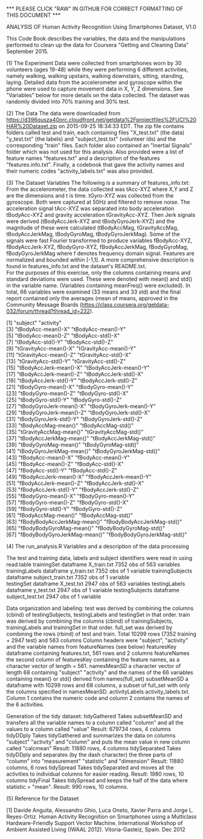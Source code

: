 *** PLEASE CLICK "RAW" IN GITHUB FOR CORRECT FORMATTING OF THIS DOCUMENT ***

ANALYSIS OF Human Activity Recognition Using Smartphones Dataset, V1.0

This Code Book describes the variables, the data and the manipulations performed to clean up the data for Coursera "Getting and Cleaning Data" September 2015.

(1) The Experiment
	Data were collected from smartphones worn by 30 volunteers (ages 19-48) while they were performing 6 different activities, namely walking, walking upstairs, walking downstairs, sitting, standing, laying.  Detailed data from the accelerometer and gyroscope within the phone were used to capture movement data in X, Y, Z dimensions.  See "Variables" below for more details on the data collected.  The dataset was randomly divided into 70% training and 30% test.



(2) The Data
	The data were downloaded from https://d396qusza40orc.cloudfront.net/getdata%2Fprojectfiles%2FUCI%20HAR%20Dataset.zip on 2015-09-25 18:34:33 EDT. The zip file contains folders called test and train, each containing files "X_test.txt" (the data) "y_test.txt" (the labels) and "subject_test.txt" (volunteer ids) and the corresponding "train" files.  Each folder also contained an "Inertial Signals" folder which was not used for this analysis.  Also provided were a list of feature names "features.txt" and a description of the features "features.info.txt".  Finally, a codebook that gave the activity names and their numeric codes "activity_labels.txt" was also provided.  



(3) The Dataset Variables
	The following is a summary of features_info.txt:
From the accelerometer, the data collected was tAcc-XYZ where X,Y and Z are the dimensions and t is time.  tGyro-XYZ was collected from the gyroscope.  Both were captured at 50Hz and filtered to remove noise.  The acceleration signal tAcc-XYZ was separated into body acceleration tBodyAcc-XYZ and gravity acceleration tGravityAcc-XYZ.  Then Jerk signals were derived (tBodyAccJerk-XYZ and tBodyGyroJerk-XYZ) and the magnitude of these were calculated (tBodyAccMag, tGravityAccMag, tBodyAccJerkMag, tBodyGyroMag, tBodyGyroJerkMag).  Some of the signals were fast Fourier transformed to produce variables fBodyAcc-XYZ, fBodyAccJerk-XYZ, fBodyGyro-XYZ, fBodyAccJerkMag, fBodyGyroMag, fBodyGyroJerkMag where f denotes frequency domain signal.  Features are normalized and bounded within [-1,1].  A more comprehensive description is found in features_info.txt and the dataset's README.txt.  
	For the purposes of this exercise, only the columns containing means and standard deviations were used.  These were denoted with mean() and std() in the variable name.  (Variables containing meanFreq() were excluded).  In total, 66 variables were examined (33 means and 33 std) and the final report contained only the averages (mean of means, approved in the Community Message Boards (https://class.coursera.org/getdata-032/forum/thread?thread_id=232).  

 [1] "subject"                     "activity"                   
 [3] "tBodyAcc-mean()-X"           "tBodyAcc-mean()-Y"          
 [5] "tBodyAcc-mean()-Z"           "tBodyAcc-std()-X"           
 [7] "tBodyAcc-std()-Y"            "tBodyAcc-std()-Z"           
 [9] "tGravityAcc-mean()-X"        "tGravityAcc-mean()-Y"       
[11] "tGravityAcc-mean()-Z"        "tGravityAcc-std()-X"        
[13] "tGravityAcc-std()-Y"         "tGravityAcc-std()-Z"        
[15] "tBodyAccJerk-mean()-X"       "tBodyAccJerk-mean()-Y"      
[17] "tBodyAccJerk-mean()-Z"       "tBodyAccJerk-std()-X"       
[19] "tBodyAccJerk-std()-Y"        "tBodyAccJerk-std()-Z"       
[21] "tBodyGyro-mean()-X"          "tBodyGyro-mean()-Y"         
[23] "tBodyGyro-mean()-Z"          "tBodyGyro-std()-X"          
[25] "tBodyGyro-std()-Y"           "tBodyGyro-std()-Z"          
[27] "tBodyGyroJerk-mean()-X"      "tBodyGyroJerk-mean()-Y"     
[29] "tBodyGyroJerk-mean()-Z"      "tBodyGyroJerk-std()-X"      
[31] "tBodyGyroJerk-std()-Y"       "tBodyGyroJerk-std()-Z"      
[33] "tBodyAccMag-mean()"          "tBodyAccMag-std()"          
[35] "tGravityAccMag-mean()"       "tGravityAccMag-std()"       
[37] "tBodyAccJerkMag-mean()"      "tBodyAccJerkMag-std()"      
[39] "tBodyGyroMag-mean()"         "tBodyGyroMag-std()"         
[41] "tBodyGyroJerkMag-mean()"     "tBodyGyroJerkMag-std()"     
[43] "fBodyAcc-mean()-X"           "fBodyAcc-mean()-Y"          
[45] "fBodyAcc-mean()-Z"           "fBodyAcc-std()-X"           
[47] "fBodyAcc-std()-Y"            "fBodyAcc-std()-Z"           
[49] "fBodyAccJerk-mean()-X"       "fBodyAccJerk-mean()-Y"      
[51] "fBodyAccJerk-mean()-Z"       "fBodyAccJerk-std()-X"       
[53] "fBodyAccJerk-std()-Y"        "fBodyAccJerk-std()-Z"       
[55] "fBodyGyro-mean()-X"          "fBodyGyro-mean()-Y"         
[57] "fBodyGyro-mean()-Z"          "fBodyGyro-std()-X"          
[59] "fBodyGyro-std()-Y"           "fBodyGyro-std()-Z"          
[61] "fBodyAccMag-mean()"          "fBodyAccMag-std()"          
[63] "fBodyBodyAccJerkMag-mean()"  "fBodyBodyAccJerkMag-std()"  
[65] "fBodyBodyGyroMag-mean()"     "fBodyBodyGyroMag-std()"     
[67] "fBodyBodyGyroJerkMag-mean()" "fBodyBodyGyroJerkMag-std()" 



(4) The run_analysis.R Variables and a description of the data processing

The test and training data, labels and subject identifiers were read in using read.table
	trainingSet		dataframe	X_train.txt		7352 obs of 563 variables
	trainingLabels		dataframe	y_train.txt		7352 obs of 1 variable
	trainingSubjects	dataframe	subject_train.txt	7352 obs of 1 variable	
	testingSet		dataframe	X_test.txt		2947 obs of 563 variables
	testingLabels		dataframe	y_test.txt		2947 obs of 1 variable
	testingSubjects		dataframe	subject_test.txt	2947 obs of 1 variable
	
Data organization and labeling:
	test  was derived by combining the columns (cbind) of testingSubjects, testingLabels and testingSet in that order.
	train was derived by combining the columns (cbind) of trainingSubjects, trainingLabels and trainingSet in that order.
	full_set was derived by combining the rows (rbind) of test and train. Total 10299 rows (7352 training + 2947 test) and 563 columns
		Column headers were "subject", "activity" and the variable names from featureNames (see below)
	featuresKey	dataframe containing features.txt, 561 rows and 2 columns
	featureNames	the second column of featuresKey containing the feature names, as a character vector of length = 561.
	namesMeanSD 	a character vector of length 68 containing "subject" "activity" 
			and the names of the 66 variables containing mean() or std() derived from names(full_set) 
	subsetMeanSD	a dataframe with 10299 rows and 68 columns, a subset of full_set with only the columns specified in namesMeanSD.
	activityLabels	activity_labels.txt.  Column 1 contains the numeric code and column 2 contains the names of the 6 activities.

Generation of the tidy dataset:
	tidyGathered	Takes subsetMeanSD and transfers all the variable names to a column called "column" 
			and all the values to a column called "value"  Result: 679734 rows, 4 columns
	tidyDDply	Takes tidyGathered and summarizes the data on columns "subject" "activity" and "column" and puts the mean value
			in new column called "calcmean"  Result: 11880 rows, 4 columns
	tidySeparated	Takes tidyDDply and separates (by the dash character) the three parts of "column" 
			into "measurement" "statistic" and "dimension"  Result: 11880 columns, 6 rows
	tidySpread	Takes tidySeparated and moves all the activities to individual columns for easier reading.
			Result: 1980 rows, 10 columns
	tidyFinal	Takes tidySpread and keeps the half of the data where statistic = "mean".  Result: 990 rows, 10 columns. 
			


(5) Reference for the Dataset

[1] Davide Anguita, Alessandro Ghio, Luca Oneto, Xavier Parra and Jorge L. Reyes-Ortiz. Human Activity Recognition on Smartphones using a Multiclass Hardware-Friendly Support Vector Machine. International Workshop of Ambient Assisted Living (IWAAL 2012). Vitoria-Gasteiz, Spain. Dec 2012

